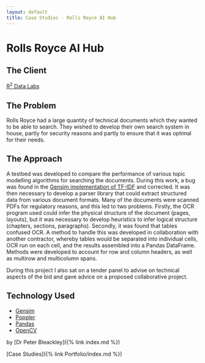 ```yaml
---
layout: default
title: Case Studies - Rolls Royce AI Hub
---
```


# Rolls Royce AI Hub

## The Client

[R<sup>2</sup> Data Labs](https://www.rolls-royce.com/products-and-services/r2datalabs.aspx)

## The Problem

Rolls Royce had a large quantity of technical documents which they wanted to be able to search. They wished to develop their own search system in house, partly for security reasons and partly to ensure that it was optimal for their needs.

## The Approach

A testbed was developed to compare the performance of various topic modelling algorithms for searching the documents. During this work, a bug was found in the [Gensim implementation of TF-IDF](https://radimrehurek.com/gensim/models/tfidfmodel.html) and corrected. It was then necessary to develop a parser library that could extract structured data from various document formats. Many of the documents were scanned PDFs for regulatory reasons, and this led to two problems. Firstly, the OCR program used could infer the physical structure of the document (pages, layouts), but it was necessary to develop heuristics to infer logical structure (chapters, sections, paragraphs). Secondly, it was found that tables confused OCR. A method to handle this was developed in collaboration with another contractor, whereby tables would be separated into individual cells, OCR run on each cell, and the results assembled into a Pandas DataFrame. Methods were developed to account for row and column headers, as well as multirow and multicolumn spans.

During this project I also sat on a tender panel to advise on technical aspects of the bid and gave advice on a proposed collaborative project.

## Technology Used

* [Gensim](https://radimrehurek.com/gensim/index.html)
* [Poppler](https://poppler.freedesktop.org/)
* [Pandas](https://pandas.pydata.org/)
* [OpenCV](https://opencv.org/)

by [Dr Peter Bleackley]({% link index.md %})

[Case Studies]({% link Portfolio/index.md %})


